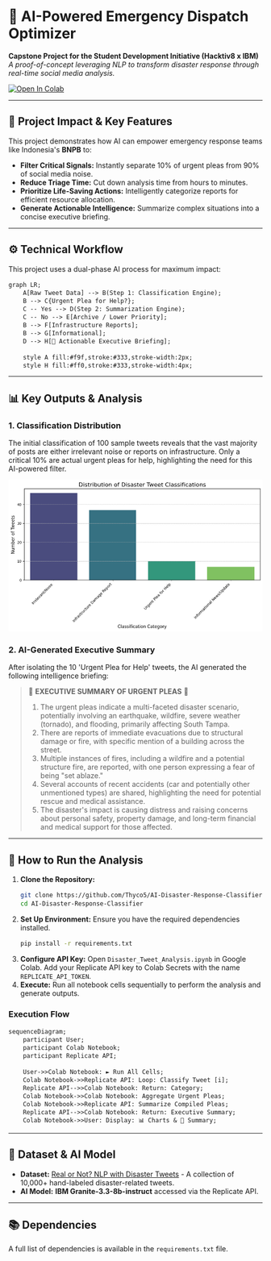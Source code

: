 # 🚨 AI-Powered Emergency Dispatch Optimizer

**Capstone Project for the Student Development Initiative (Hacktiv8 x IBM)**
*A proof-of-concept leveraging NLP to transform disaster response through real-time social media analysis.*

[![Open In Colab](https://colab.research.google.com/assets/colab-badge.svg)](https://colab.research.google.com/github/Thyco5/AI-Disaster-Response-Classifier/blob/main/Project_IBM%20x%20Hacktiv8_Mohammad_Torikh.ipynb)

---

## 🌟 Project Impact & Key Features

This project demonstrates how AI can empower emergency response teams like Indonesia's **BNPB** to:
- **Filter Critical Signals:** Instantly separate 10% of urgent pleas from 90% of social media noise.
- **Reduce Triage Time:** Cut down analysis time from hours to minutes.
- **Prioritize Life-Saving Actions:** Intelligently categorize reports for efficient resource allocation.
- **Generate Actionable Intelligence:** Summarize complex situations into a concise executive briefing.

---

## ⚙️ Technical Workflow

This project uses a dual-phase AI process for maximum impact:

```mermaid
graph LR;
    A[Raw Tweet Data] --> B(Step 1: Classification Engine);
    B --> C{Urgent Plea for Help?};
    C -- Yes --> D(Step 2: Summarization Engine);
    C -- No --> E[Archive / Lower Priority];
    B --> F[Infrastructure Reports];
    B --> G[Informational];
    D --> H[🚨 Actionable Executive Briefing];

    style A fill:#f9f,stroke:#333,stroke-width:2px;
    style H fill:#ff0,stroke:#333,stroke-width:4px;
```

---

## 📊 Key Outputs & Analysis

### 1. Classification Distribution
The initial classification of 100 sample tweets reveals that the vast majority of posts are either irrelevant noise or reports on infrastructure. Only a critical 10% are actual urgent pleas for help, highlighting the need for this AI-powered filter.

![Classification Distribution](https://raw.githubusercontent.com/Thyco5/AI-Disaster-Response-Classifier/main/images/classification_distribution.png)

### 2. AI-Generated Executive Summary
After isolating the 10 'Urgent Plea for Help' tweets, the AI generated the following intelligence briefing:

> 🚨 **EXECUTIVE SUMMARY OF URGENT PLEAS** 🚨
>
> 1. The urgent pleas indicate a multi-faceted disaster scenario, potentially involving an earthquake, wildfire, severe weather (tornado), and flooding, primarily affecting South Tampa.
> 2. There are reports of immediate evacuations due to structural damage or fire, with specific mention of a building across the street.
> 3. Multiple instances of fires, including a wildfire and a potential structure fire, are reported, with one person expressing a fear of being "set ablaze."
> 4. Several accounts of recent accidents (car and potentially other unmentioned types) are shared, highlighting the need for potential rescue and medical assistance.
> 5. The disaster's impact is causing distress and raising concerns about personal safety, property damage, and long-term financial and medical support for those affected.

---

## 🚀 How to Run the Analysis

1.  **Clone the Repository:**
    ```bash
    git clone https://github.com/Thyco5/AI-Disaster-Response-Classifier.git
    cd AI-Disaster-Response-Classifier
    ```
2.  **Set Up Environment:** Ensure you have the required dependencies installed.
    ```bash
    pip install -r requirements.txt
    ```
3.  **Configure API Key:** Open `Disaster_Tweet_Analysis.ipynb` in Google Colab. Add your Replicate API key to Colab Secrets with the name `REPLICATE_API_TOKEN`.
4.  **Execute:** Run all notebook cells sequentially to perform the analysis and generate outputs.

### Execution Flow
```mermaid
sequenceDiagram;
    participant User;
    participant Colab Notebook;
    participant Replicate API;

    User->>Colab Notebook: ► Run All Cells;
    Colab Notebook->>Replicate API: Loop: Classify Tweet [i];
    Replicate API-->>Colab Notebook: Return: Category;
    Colab Notebook->>Colab Notebook: Aggregate Urgent Pleas;
    Colab Notebook->>Replicate API: Summarize Compiled Pleas;
    Replicate API-->>Colab Notebook: Return: Executive Summary;
    Colab Notebook->>User: Display: 📊 Charts & 📝 Summary;
```

---

## 📂 Dataset & AI Model

- **Dataset:** [Real or Not? NLP with Disaster Tweets](https://www.kaggle.com/competitions/nlp-getting-started) - A collection of 10,000+ hand-labeled disaster-related tweets.
- **AI Model:** **IBM Granite-3.3-8b-instruct** accessed via the Replicate API.

---

## 📚 Dependencies
A full list of dependencies is available in the `requirements.txt` file.
